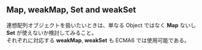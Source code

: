## Map, weakMap, Set and weakSet
連想配列オブジェクトを扱いたいときは、単なる Object ではなく **Map** ないし **Set** が使えないか検討してみること。  
それぞれに対応する **weakMap**, **weakSet** も ECMA6 では使用可能である。
